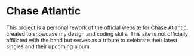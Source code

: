 # Chase Atlantic

This project is a personal rework of the official website for Chase Atlantic, created to showcase my design and coding skills. This site is not officially affiliated with the band but serves as a tribute to celebrate their latest singles and their upcoming album.